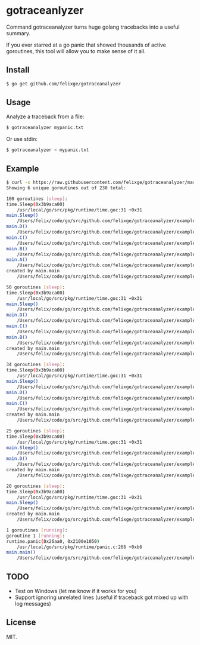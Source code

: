 # gotraceanlyzer

Command gotraceanalyzer turns huge golang tracebacks into a useful summary. 

If you ever starred at a go panic that showed thousands of active goroutines,
this tool will allow you to make sense of it all.

## Install

```bash
$ go get github.com/felixge/gotraceanalyzer
```

## Usage

Analyze a traceback from a file:

```bash
$ gotraceanalyzer mypanic.txt
```

Or use stdin:

```bash
$ gotraceanalyzer < mypanic.txt
```

## Example

``` bash
$ curl -s https://raw.githubusercontent.com/felixge/gotraceanalyzer/master/example/output.txt | gotraceanalyzer
Showing 6 unique goroutines out of 230 total:

100 goroutines [sleep]:
time.Sleep(0x3b9aca00)
	/usr/local/go/src/pkg/runtime/time.goc:31 +0x31
main.Sleep()
	/Users/felix/code/go/src/github.com/felixge/gotraceanalyzer/example/main.go:44 +0x26
main.D()
	/Users/felix/code/go/src/github.com/felixge/gotraceanalyzer/example/main.go:40 +0x1a
main.C()
	/Users/felix/code/go/src/github.com/felixge/gotraceanalyzer/example/main.go:36 +0x1a
main.B()
	/Users/felix/code/go/src/github.com/felixge/gotraceanalyzer/example/main.go:32 +0x1a
main.A()
	/Users/felix/code/go/src/github.com/felixge/gotraceanalyzer/example/main.go:28 +0x1a
created by main.main
	/Users/felix/code/go/src/github.com/felixge/gotraceanalyzer/example/main.go:9 +0x37

50 goroutines [sleep]:
time.Sleep(0x3b9aca00)
	/usr/local/go/src/pkg/runtime/time.goc:31 +0x31
main.Sleep()
	/Users/felix/code/go/src/github.com/felixge/gotraceanalyzer/example/main.go:44 +0x26
main.D()
	/Users/felix/code/go/src/github.com/felixge/gotraceanalyzer/example/main.go:40 +0x1a
main.C()
	/Users/felix/code/go/src/github.com/felixge/gotraceanalyzer/example/main.go:36 +0x1a
main.B()
	/Users/felix/code/go/src/github.com/felixge/gotraceanalyzer/example/main.go:32 +0x1a
created by main.main
	/Users/felix/code/go/src/github.com/felixge/gotraceanalyzer/example/main.go:11 +0x64

34 goroutines [sleep]:
time.Sleep(0x3b9aca00)
	/usr/local/go/src/pkg/runtime/time.goc:31 +0x31
main.Sleep()
	/Users/felix/code/go/src/github.com/felixge/gotraceanalyzer/example/main.go:44 +0x26
main.D()
	/Users/felix/code/go/src/github.com/felixge/gotraceanalyzer/example/main.go:40 +0x1a
main.C()
	/Users/felix/code/go/src/github.com/felixge/gotraceanalyzer/example/main.go:36 +0x1a
created by main.main
	/Users/felix/code/go/src/github.com/felixge/gotraceanalyzer/example/main.go:14 +0xab

25 goroutines [sleep]:
time.Sleep(0x3b9aca00)
	/usr/local/go/src/pkg/runtime/time.goc:31 +0x31
main.Sleep()
	/Users/felix/code/go/src/github.com/felixge/gotraceanalyzer/example/main.go:44 +0x26
main.D()
	/Users/felix/code/go/src/github.com/felixge/gotraceanalyzer/example/main.go:40 +0x1a
created by main.main
	/Users/felix/code/go/src/github.com/felixge/gotraceanalyzer/example/main.go:17 +0xdc

20 goroutines [sleep]:
time.Sleep(0x3b9aca00)
	/usr/local/go/src/pkg/runtime/time.goc:31 +0x31
main.Sleep()
	/Users/felix/code/go/src/github.com/felixge/gotraceanalyzer/example/main.go:44 +0x26
created by main.main
	/Users/felix/code/go/src/github.com/felixge/gotraceanalyzer/example/main.go:20 +0x122

1 goroutines [running]:
goroutine 1 [running]:
runtime.panic(0x26aa0, 0x2100e1050)
	/usr/local/go/src/pkg/runtime/panic.c:266 +0xb6
main.main()
	/Users/felix/code/go/src/github.com/felixge/gotraceanalyzer/example/main.go:24 +0x184
```

## TODO

* Test on Windows (let me know if it works for you)
* Support ignoring unrelated lines (useful if traceback got mixed up with log messages)

## License

MIT.
